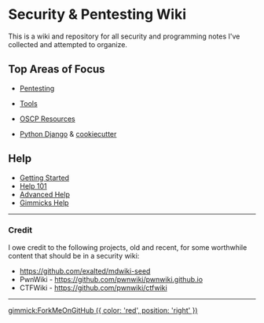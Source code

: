 Security & Pentesting Wiki
==========================


This is a wiki and repository for all security and programming notes I've collected and attempted to organize.



## Top Areas of Focus

* [Pentesting](pages/pentest/index-pentest.md)

* [Tools](pages/tools/index-tools.md)

* [OSCP Resources](pages/learn/oscp.md)

* [Python Django](pages/programming/python-django/index.md) & [cookiecutter](pages/programming/python-django/cookiecutter.md)





## Help

* [Getting Started](pages/getting-started.md)
* [Help 101](pages/help.md)
* [Advanced Help](pages/help-advanced.md)
* [Gimmicks Help](pages/help-gimmicks.md)




- - - -

### Credit
I owe credit to the following projects, old and recent, for some worthwhile content that should be in a security wiki:


* https://github.com/exalted/mdwiki-seed
* PwnWiki - https://github.com/pwnwiki/pwnwiki.github.io
* CTFWiki - https://github.com/pwnwiki/ctfwiki



- - - -



[gimmick:ForkMeOnGitHub ({ color: 'red',  position: 'right' })](http://www.github.com/Cashiuus/mywiki)
